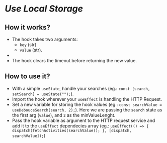 # ***Use Local Storage***

## How it works?

- The hook takes two arguments: 
    - `key` (str) 
    - `value` (str). 
- 
- The hook clears the timeout before returning the new value.

## How to use it?

- With a simple `useState`, handle your searches (eg.: `const [search, setSearch] = useState("");`).
- Import the hook wherever your `useEffect` is handling the HTTP Request.
- Set a new variable for storing the hook values (eg.: `const searchValue = useDebouceSearch(search, 2);`). Here we are passing the `search` state as the first arg (`value`), and `2` as the minValueLenght.
- Pass the hook variable as argument to the HTTP request service and add it to the `useEffect` dependecies array (eg.: `useEffect(() => { dispatch(fetchActivities(searchValue)); }, [dispatch, searchValue]);`)